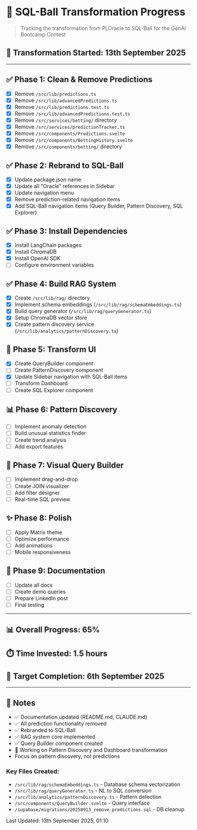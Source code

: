 # 🔄 SQL-Ball Transformation Progress

> Tracking the transformation from PLOracle to SQL-Ball for the GenAI Bootcamp Contest

## 📅 Transformation Started: 13th September 2025

---

## ✅ Phase 1: Clean & Remove Predictions
- [x] Remove `/src/lib/predictions.ts`
- [x] Remove `/src/lib/advancedPredictions.ts` 
- [x] Remove `/src/lib/predictions.test.ts`
- [x] Remove `/src/lib/advancedPredictions.test.ts`
- [x] Remove `/src/services/betting/` directory
- [x] Remove `/src/services/predictionTracker.ts`
- [x] Remove `/src/components/Predictions.svelte`
- [x] Remove `/src/components/BettingHistory.svelte`
- [x] Remove `/src/components/betting/` directory

## ✅ Phase 2: Rebrand to SQL-Ball
- [x] Update package.json name
- [x] Update all "Oracle" references in Sidebar
- [x] Update navigation menu
- [x] Remove prediction-related navigation items
- [x] Add SQL-Ball navigation items (Query Builder, Pattern Discovery, SQL Explorer)

## ✅ Phase 3: Install Dependencies
- [x] Install LangChain packages
- [x] Install ChromaDB
- [x] Install OpenAI SDK
- [ ] Configure environment variables

## ✅ Phase 4: Build RAG System
- [x] Create `/src/lib/rag/` directory
- [x] Implement schema embeddings (`/src/lib/rag/schemaEmbeddings.ts`)
- [x] Build query generator (`/src/lib/rag/queryGenerator.ts`)
- [x] Setup ChromaDB vector store
- [x] Create pattern discovery service (`/src/lib/analytics/patternDiscovery.ts`)

## 🔄 Phase 5: Transform UI
- [x] Create QueryBuilder component
- [ ] Create PatternDiscovery component
- [x] Update Sidebar navigation with SQL-Ball items
- [ ] Transform Dashboard
- [ ] Create SQL Explorer component

## 📊 Phase 6: Pattern Discovery
- [ ] Implement anomaly detection
- [ ] Build unusual statistics finder
- [ ] Create trend analysis
- [ ] Add export features

## 🎯 Phase 7: Visual Query Builder
- [ ] Implement drag-and-drop
- [ ] Create JOIN visualizer
- [ ] Add filter designer
- [ ] Real-time SQL preview

## ✨ Phase 8: Polish
- [ ] Apply Matrix theme
- [ ] Optimize performance
- [ ] Add animations
- [ ] Mobile responsiveness

## 📝 Phase 9: Documentation
- [ ] Update all docs
- [ ] Create demo queries
- [ ] Prepare LinkedIn post
- [ ] Final testing

---

## 📊 Overall Progress: 65%
## ⏱️ Time Invested: 1.5 hours
## 🎯 Target Completion: 6th September 2025

---

## 📝 Notes
- ✅ Documentation updated (README.md, CLAUDE.md)
- ✅ All prediction functionality removed
- ✅ Rebranded to SQL-Ball
- ✅ RAG system core implemented
- ✅ Query Builder component created
- 🔄 Working on Pattern Discovery and Dashboard transformation
- Focus on pattern discovery, not predictions

### Key Files Created:
- `/src/lib/rag/schemaEmbeddings.ts` - Database schema vectorization
- `/src/lib/rag/queryGenerator.ts` - NL to SQL conversion
- `/src/lib/analytics/patternDiscovery.ts` - Pattern detection
- `/src/components/QueryBuilder.svelte` - Query interface
- `/supabase/migrations/20250913_remove_predictions.sql` - DB cleanup

Last Updated: 13th September 2025, 01:10